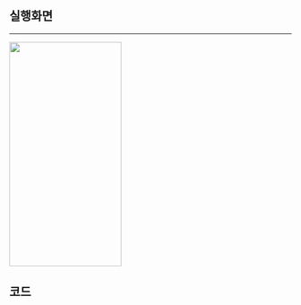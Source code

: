 ## 실행화면

---

<img src="https://user-images.githubusercontent.com/57563053/125198517-2a28ec80-e29d-11eb-947d-6f27d86a9448.gif" width=200 height=400/>

## 코드
